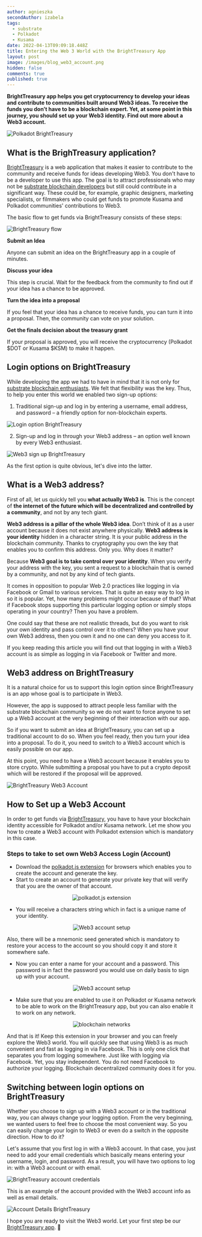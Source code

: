 ```yaml
---
author: agnieszka
secondAuthor: izabela
tags:
  - substrate
  - Polkadot
  - Kusama
date: 2022-04-13T09:09:18.448Z
title: Entering the Web 3 World with the BrightTreasury App
layout: post
image: /images/blog_web3_account.png
hidden: false
comments: true
published: true
---
```

**BrightTreasury app helps you get cryptocurrency to develop your ideas and contribute to communities built around Web3 ideas. To receive the funds you don’t have to be a blockchain expert. Yet, at some point in this journey, you should set up your Web3 identity. Find out more about a Web3 account.**

![Polkadot BrightTreasury](/images/blog_web3_account.png)

## What is the BrighTreasury application?

[BrightTreasury](https://treasury.bright.dev?utm_source=brightinventions_blog&utm_medium=link_article&utm_campaign=web3account&utm_id=content_marketing) is a web application that makes it easier to contribute to the community and receive funds for ideas developing Web3. You don't have to be a developer to use this app. The goal is to attract professionals who may not be [substrate blockchain developers](/our-areas/blockchain) but still could contribute in a significant way. These could be, for example, graphic designers, marketing specialists, or filmmakers who could get funds to promote Kusama and Polkadot communities' contributions to Web3.

The basic flow to get funds via BrightTreasury consists of these steps:

![BrightTreasury flow](/images/bright_treasury_idea_flow.png)

**Submit an Idea**

Anyone can submit an idea on the BrightTreasury app in a couple of minutes.

**Discuss your idea**

This step is crucial. Wait for the feedback from the community to find out if your idea has a chance to be approved.

**Turn the idea into a proposal**

If you feel that your idea has a chance to receive funds, you can turn it into a proposal. Then, the community can vote on your solution. 

**Get the finals decision about the treasury grant**

If your proposal is approved, you will receive the cryptocurrency (Polkadot $DOT or Kusama $KSM) to make it happen.

## Login options on BrightTreasury

While developing the app we had to have in mind that it is not only for [substrate blockchain enthusiasts](/blog/5-benefits-of-substrate-blockchain/). We felt that flexibility was the key. Thus, to help you enter this world we enabled two sign-up options:

1. Traditional sign-up and log in by entering a username, email address, and password – a friendly option for non-blockchain experts.

![Login option BrightTreasury](/images/sign-up_email.png)

2. Sign-up and log in through your Web3 address – an option well known by every Web3 enthusiast.

![Web3 sign up BrightTreasury](/images/sign-up_web3.png)

As the first option is quite obvious, let's dive into the latter.

## What is a Web3 address?

First of all, let us quickly tell you **what actually Web3 is**. This is the concept of **the internet of the future which will be decentralized and controlled by a community**, and not by any tech giant.

**Web3 address is a pillar of the whole Web3 idea**. Don’t think of it as a user account because it does not exist anywhere physically. **Web3 address is your identity** hidden in a character string. It is your public address in the blockchain community. Thanks to cryptography you own the key that enables you to confirm this address. Only you. Why does it matter? 

Because **Web3 goal is to take control over your identity**. When you verify your address with the key, you sent a request to a blockchain that is owned by a community, and not by any kind of tech giants.

It comes in opposition to popular Web 2.0 practices like logging in via Facebook or Gmail to various services. That is quite an easy way to log in so it is popular. Yet, how many problems might occur because of that? What if Facebook stops supporting this particular logging option or simply stops operating in your country? Then you have a problem. 

One could say that these are not realistic threads, but do you want to risk your own identity and pass control over it to others? When you have your own Web3 address, then you own it and no one can deny you access to it. 

If you keep reading this article you will find out that logging in with a Web3 account is as simple as logging in via Facebook or Twitter and more.

## Web3 address on BrightTreasury

It is a natural choice for us to support this login option since BrightTreasury is an app whose goal is to participate in Web3.

However, the app is supposed to attract people less familiar with the substrate blockchain community so we do not want to force anyone to set up a Web3 account at the very beginning of their interaction with our app. 

So if you want to submit an idea at BrightTreasury, you can set up a traditional account to do so. When you feel ready, then you turn your idea into a proposal. To do it, you need to switch to a Web3 account which is easily possible on our app. 

At this point, you need to have a Web3 account because it enables you to store crypto. While submitting a proposal you have to put a crypto deposit which will be restored if the proposal will be approved.

![BrightTreasury Web3 Account](/images/bright_treasury_idea_flow_web3account.png)

## How to Set up a Web3 Account

In order to get funds via [BrightTreasury](https://treasury.bright.dev?utm_source=brightinventions_blog&utm_medium=link_article&utm_campaign=web3account&utm_id=content_marketing), you have to have your blockchain identity accessible for Polkadot and/or Kusama network. Let me show you how to create a Web3 account with Polkadot extension which is mandatory in this case.

### Steps to take to set own Web3 Access Login (Account)

* Download the [polkadot.js extension](https://polkadot.js.org/extension/) for browsers which enables you to create the account and generate the key.
* Start to create an account to generate your private key that will verify that you are the owner of that account.

<center>

![polkadot.js extension](/images/web3add_account.png)

</center>

* You will receive a characters string which in fact is a unique name of your identity.

<center>

![Web3 account setup](/images/web3account.png "The account details have been displayed only for educational purposes. This account is not used to store cryptocurrency.")

</center>

Also, there will be a mnemonic seed generated which is mandatory to restore your access to the account so you should copy it and store it somewhere safe.

* Now you can enter a name for your account and a password. This password is in fact the password you would use on daily basis to sign up with your account.

<center>

![Web3 account setup](/images/web3account_create.png "The account details have been displayed only for educational purposes. This account is not used to store cryptocurrency.")

</center>

* Make sure that you are enabled to use it on Polkadot or Kusama network to be able to work on the BrightTreasury app, but you can also enable it to work on any network.

<center>

![blockchain networks](/images/blockchain_networks.png)

</center>

And that is it! Keep this extension in your browser and you can freely explore the Web3 world. 
You will quickly see that using Web3 is as much convenient and fast as logging in via Facebook. This is only one click that separates you from logging somewhere. Just like with logging via Facebook. Yet, you stay independent. You do not need Facebook to authorize your logging. Blockchain decentralized community does it for you.

## Switching between login options on BrightTreasury

Whether you choose to sign up with a Web3 account or in the traditional way, you can always change your logging option. From the very beginning, we wanted users to feel free to choose the most convenient way. So you can easily change your login to Web3 or even do a switch in the opposite direction. How to do it? 

Let's assume that you first log in with a Web3 account. In that case, you just need to add your email credentials which basically means entering your username, login, and password. As a result, you will have two options to log in: with a Web3 account or with email.

![BrightTreasury account credentials](/images/account_credentials.png)

This is an example of the account provided with the Web3 account info as well as email details.

![Account Details BrightTreasury](/images/account_info2.png)

I hope you are ready to visit the Web3 world. Let your first step be our [BrightTreasury app](https://treasury.bright.dev?utm_source=brightinventions_blog&utm_medium=link_article&utm_campaign=web3account&utm_id=content_marketing). 🙂
